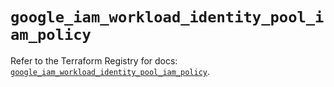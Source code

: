 # `google_iam_workload_identity_pool_iam_policy`

Refer to the Terraform Registry for docs: [`google_iam_workload_identity_pool_iam_policy`](https://registry.terraform.io/providers/hashicorp/google-beta/6.49.1/docs/resources/google_iam_workload_identity_pool_iam_policy).
